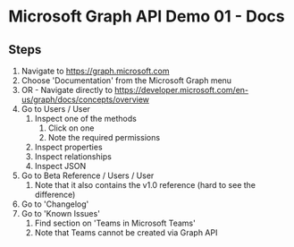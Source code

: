 # Microsoft Graph API Demo 01 - Docs

## Steps
1. Navigate to https://graph.microsoft.com
1. Choose 'Documentation' from the Microsoft Graph menu
1. OR - Navigate directly to https://developer.microsoft.com/en-us/graph/docs/concepts/overview
1. Go to Users / User
	1. Inspect one of the methods
		1. Click on one
		1. Note the required permissions
	1. Inspect properties
	1. Inspect relationships
	1. Inspect JSON
1. Go to Beta Reference / Users / User
	1. Note that it also contains the v1.0 reference (hard to see the difference)
1. Go to 'Changelog'
1. Go to 'Known Issues'
	1. Find section on 'Teams in Microsoft Teams'
	1. Note that Teams cannot be created via Graph API
